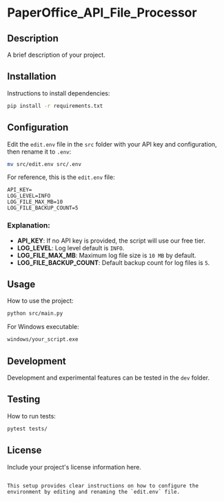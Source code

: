 # PaperOffice_API_File_Processor

## Description
A brief description of your project.

## Installation
Instructions to install dependencies:

```bash
pip install -r requirements.txt
```

## Configuration
Edit the `edit.env` file in the `src` folder with your API key and configuration, then rename it to `.env`:

```bash
mv src/edit.env src/.env
```

For reference, this is the `edit.env` file:

```plaintext
API_KEY=
LOG_LEVEL=INFO
LOG_FILE_MAX_MB=10
LOG_FILE_BACKUP_COUNT=5
```

### Explanation:
- **API_KEY**: If no API key is provided, the script will use our free tier.
- **LOG_LEVEL**: Log level default is `INFO`.
- **LOG_FILE_MAX_MB**: Maximum log file size is `10 MB` by default.
- **LOG_FILE_BACKUP_COUNT**: Default backup count for log files is `5`.

## Usage
How to use the project:

```bash
python src/main.py
```

For Windows executable:

```bash
windows/your_script.exe
```

## Development
Development and experimental features can be tested in the `dev` folder.

## Testing
How to run tests:

```bash
pytest tests/
```

## License
Include your project's license information here.
```

This setup provides clear instructions on how to configure the environment by editing and renaming the `edit.env` file.